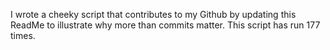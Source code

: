 I wrote a cheeky script that contributes to my Github by updating this ReadMe to illustrate why more than commits matter. This script has run 177 times.